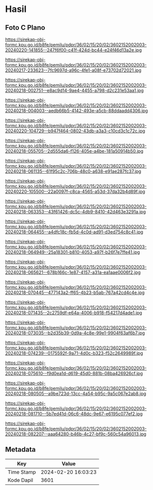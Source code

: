 # Hasil

## Foto C Plano

https://sirekap-obj-formc.kpu.go.id/b8fe/pemilu/pdpr/36/02/15/20/02/3602152002003-20240220-141855--247f6f00-c41f-424d-bc44-e24f46d13a2e.jpg

https://sirekap-obj-formc.kpu.go.id/b8fe/pemilu/pdpr/36/02/15/20/02/3602152002003-20240217-233623--7fc9697d-a96c-4fe1-a08f-e73702d72021.jpg

https://sirekap-obj-formc.kpu.go.id/b8fe/pemilu/pdpr/36/02/15/20/02/3602152002003-20240218-002751--e8ac9d14-9ae4-4455-a798-d2c231e53aa1.jpg

https://sirekap-obj-formc.kpu.go.id/b8fe/pemilu/pdpr/36/02/15/20/02/3602152002003-20240218-004003--aedb66b5-4142-493e-a5cb-88ddaadd4306.jpg

https://sirekap-obj-formc.kpu.go.id/b8fe/pemilu/pdpr/36/02/15/20/02/3602152002003-20240220-104729--b947f464-0802-43db-a3a3-c10cd3c1c72c.jpg

https://sirekap-obj-formc.kpu.go.id/b8fe/pemilu/pdpr/36/02/15/20/02/3602152002003-20240218-055705--2d555da6-f126-405e-a4be-181a50914b50.jpg

https://sirekap-obj-formc.kpu.go.id/b8fe/pemilu/pdpr/36/02/15/20/02/3602152002003-20240218-061135--61f95c2c-706b-48c0-a638-e91ae287fc37.jpg

https://sirekap-obj-formc.kpu.go.id/b8fe/pemilu/pdpr/36/02/15/20/02/3602152002003-20240220-105500--22a0097f-c8ca-4565-a53d-37da32b4d89f.jpg

https://sirekap-obj-formc.kpu.go.id/b8fe/pemilu/pdpr/36/02/15/20/02/3602152002003-20240218-063353--43f61426-dc5c-4db9-8410-42d463e3291a.jpg

https://sirekap-obj-formc.kpu.go.id/b8fe/pemilu/pdpr/36/02/15/20/02/3602152002003-20240218-064455--a4dfc18c-fb5d-4c0d-ad91-d3ed754c8c41.jpg

https://sirekap-obj-formc.kpu.go.id/b8fe/pemilu/pdpr/36/02/15/20/02/3602152002003-20240218-064949--25a18301-b810-4053-a97f-b26f7e7ffe41.jpg

https://sirekap-obj-formc.kpu.go.id/b8fe/pemilu/pdpr/36/02/15/20/02/3602152002003-20240218-065621--678b166c-1e87-4157-a31a-ea1aae0006f2.jpg

https://sirekap-obj-formc.kpu.go.id/b8fe/pemilu/pdpr/36/02/15/20/02/3602152002003-20240218-070445--477143a2-ff65-4b23-b5ab-767a42cd4c4e.jpg

https://sirekap-obj-formc.kpu.go.id/b8fe/pemilu/pdpr/36/02/15/20/02/3602152002003-20240218-071435--2c2759df-e64a-4006-b918-f54217d4ade1.jpg

https://sirekap-obj-formc.kpu.go.id/b8fe/pemilu/pdpr/36/02/15/20/02/3602152002003-20240218-073035--b2d35b39-0d9a-4c8e-99e1-9904f63af6b7.jpg

https://sirekap-obj-formc.kpu.go.id/b8fe/pemilu/pdpr/36/02/15/20/02/3602152002003-20240218-074239--0175592f-9a71-4d0c-b323-f52c2649989f.jpg

https://sirekap-obj-formc.kpu.go.id/b8fe/pemilu/pdpr/36/02/15/20/02/3602152002003-20240218-075610--f9d0ea1d-d619-45d0-881b-08ba426926cf.jpg

https://sirekap-obj-formc.kpu.go.id/b8fe/pemilu/pdpr/36/02/15/20/02/3602152002003-20240218-080505--a9be723d-13cc-4a54-b95c-9a5c067e2ab8.jpg

https://sirekap-obj-formc.kpu.go.id/b8fe/pemilu/pdpr/36/02/15/20/02/3602152002003-20240218-081710--5b7ed41d-06c6-48dc-9e67-e6195c077ef2.jpg

https://sirekap-obj-formc.kpu.go.id/b8fe/pemilu/pdpr/36/02/15/20/02/3602152002003-20240218-082207--aaa64280-b46b-4c27-bf9c-560c54a96013.jpg


## Metadata

| Key        | Value               |
| ---------- | ------------------- |
| Time Stamp | 2024-02-20 16:03:23 |
| Kode Dapil | 3601                |



